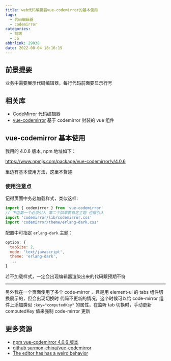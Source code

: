 ```yaml
---
title: web代码编辑器vue-codemirror的基本使用
tags:
  - 代码编辑器
  - codemirror
categories:
  - 前端
  - JS
abbrlink: 29038
date: 2022-08-04 18:16:19
---
```


## 前景提要

业务中需要展示代码编辑器，每行代码前面要显示行号

<!-- more -->

## 相关库

- [CodeMirror](https://codemirror.net/) 代码编辑器
- [vue-codemirror](https://github.com/surmon-china/vue-codemirror) 基于 codemirror 封装的 vue 组件

## vue-codemirror 基本使用

我用的 4.0.6 版本, npm 地址如下：

https://www.npmjs.com/package/vue-codemirror/v/4.0.6

里边有基本使用方法，这里不赘述

### 使用注意点

记得页面中务必加载样式，类似这样:

```js
import { codemirror } from 'vue-codemirror'
// 下边第一个必须引入 第二个如果要自定主题 也得引入
import 'codemirror/lib/codemirror.css'
import 'codemirror/theme/erlang-dark.css'
```

配置中可指定 `erlang-dark` 主题：

```js
option: {
  tabSize: 2,
  mode: 'text/javascript',
  theme: 'erlang-dark',
  ...
}
```

若不加载样式，一定会出现编辑器渲染出来的代码跟预期不符

---

另外我在一个页面使用了多个 code-mirror ，且是用 element-ui 的 tabs 组件切换展示的，但会出现切换时 代码不更新的情况，这个时候可以给 code-mirror 组件上添加类似 `:key="computedKey"` 的属性，在监听 tab 切换时，手动更新 computedKey 值来强制 code-mirror 更新

## 更多资源

- [npm vue-codemirror 4.0.6 版本](https://www.npmjs.com/package/vue-codemirror/v/4.0.6)
- [github surmon-china/vue-codemirror](https://github.com/surmon-china/vue-codemirror)
- [The editor has has a weird behavior](https://github.com/sparksuite/simplemde-markdown-editor/issues/425)
  